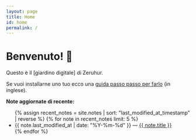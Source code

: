 ```yaml
---
layout: page
title: Home
id: home
permalink: /
---
```


# Benvenuto! 🌱

Questo è il [giardino digitale] di Zeruhur.

Se vuoi installarne uno tuo ecco una [guida passo passo per farlo](https://maximevaillancourt.com/blog/setting-up-your-own-digital-garden-with-jekyll) (in inglese).

<strong>Note aggiornate di recente:</strong>

<ul>
  {% assign recent_notes = site.notes | sort: "last_modified_at_timestamp" | reverse %}
  {% for note in recent_notes limit: 5 %}
    <li>
      {{ note.last_modified_at | date: "%Y-%m-%d" }} — <a class="internal-link" href="{{ site.baseurl }}{{ note.url }}">{{ note.title }}</a>
    </li>
  {% endfor %}
</ul>

<style>
  .wrapper {
    max-width: 46em;
  }
</style>
